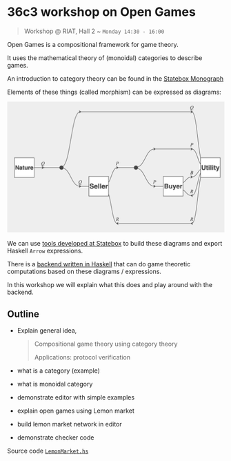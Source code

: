 # 36c3 workshop on Open Games

> Workshop @ RIAT, Hall 2 ~ `Monday 14:30 - 16:00`

Open Games is a compositional framework for game theory.

It uses the mathematical theory of (monoidal) categories to describe games.

An introduction to category theory can be found in the [Statebox Monograph](https://papers.statebox.org/#/documents/monograph)

Elements of these things (called morphism) can be expressed as diagrams:

[![](lemon-game-diagram.png)](https://edit.statebox.cloud/#pixels=N%CE%B4---U%0AN%CE%B4S%CE%B4-U%0AN%CE%B4S%CE%B4BU%0AN%CE%B4S--U%0A&context=Nature%3A%20-%3E%20Q%0ASeller%3A%20Q%20-%3E%20P%20R*%0ABuyer%3A%20P%20-%3E%20B%20R*%0AUtility%3A%20Q%20P%20B%20R*%20R*%20-%3E%0A)

We can use [tools developed at Statebox](https://edit.statebox.cloud) to build these diagrams and export Haskell `Arrow` expressions.

There is a
[backend written in Haskell](https://github.com/jules-hedges/open-games-hs) that can do game theoretic computations based on these diagrams / expressions.

In this workshop we will explain what this does and play around with the backend.

## Outline

- Explain general idea,
  > Compositional game theory using category theory
  >
  > Applications: protocol verification

- what is a category (example)
- what is monoidal category 
- demonstrate editor with simple examples
- explain open games using Lemon market
- build lemon market network in editor
- demonstrate checker code

Source code [`LemonMarket.hs`](https://github.com/jules-hedges/open-games-hs/blob/master/src/OpenGames/Examples/LemonMarket.hs)


